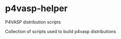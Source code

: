 # p4vasp-helper
P4VASP distribution scripts

Collection of scripts used to build p4vasp distributions
